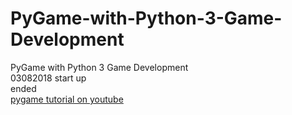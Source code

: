 # PyGame-with-Python-3-Game-Development
PyGame with Python 3 Game Development
<br/>03082018 start up
<br/>ended
<br/>[pygame tutorial on youtube ](https://www.youtube.com/watch?v=ujOTNg17LjI&list=PLQVvvaa0QuDdLkP8MrOXLe_rKuf6r80KO)
